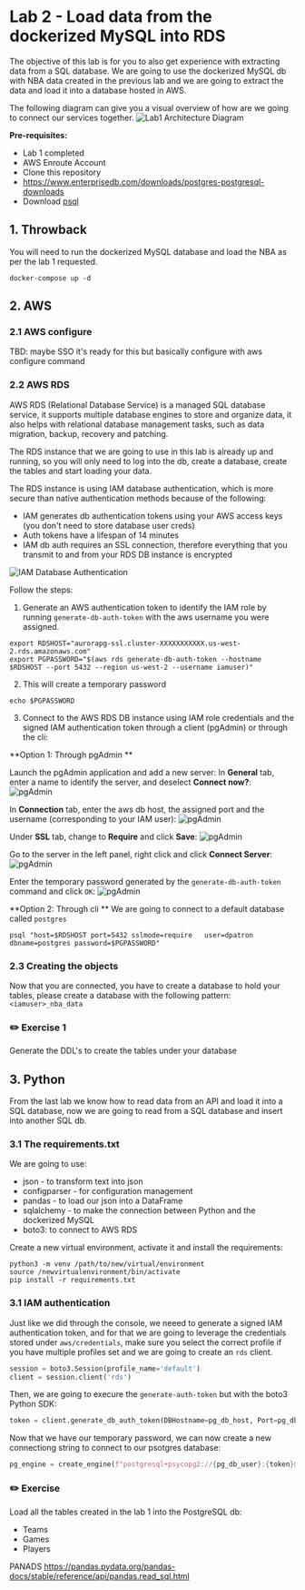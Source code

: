 # Lab 2 - Load data from the dockerized MySQL into RDS 

The objective of this lab is for you to also get experience with extracting data from a SQL database. 
We are going to use the dockerized MySQL db with NBA data created in the previous lab and we are 
going to extract the data and load it into a database hosted in AWS. 

The following diagram can give you a visual overview of how are we going to connect our services together. 
![Lab1 Architecture Diagram](documentation_images/Lab2_MySQL_Load_into_RDS.png)

**Pre-requisites:** 
* Lab 1 completed 
* AWS Enroute Account
* Clone this repository
* https://www.enterprisedb.com/downloads/postgres-postgresql-downloads
* Download [psql](https://www.postgresql.org/download/)

## 1. Throwback 
You will need to run the dockerized MySQL database and load the NBA as per the lab 1 requested. 
```
docker-compose up -d
```

## 2. AWS

### 2.1 AWS configure
 TBD: maybe SSO it's ready for this but basically configure with aws configure command
 
### 2.2 AWS RDS 
AWS RDS (Relational Database Service) is a managed SQL database service, it supports multiple database engines to store and
organize data, it also helps with relational database management tasks, such as data migration, backup, recovery and patching.

The RDS instance that we are going to use in this lab is already up and running, so you will only need to log into the db, 
create a database, create the tables and start loading your data. 


The RDS instance is using IAM database authentication, which is more secure than native authentication methods because of the following:
* IAM generates db authentication tokens using your AWS access keys (you don't need to store database user creds)
* Auth tokens have a lifespan of 14 minutes
* IAM db auth requires an SSL connection, therefore everything that you transmit to and from your RDS DB instance is encrypted 

![IAM Database Authentication](documentation_images/IAM_dabaseAuth.png)

Follow the steps: 
1. Generate an AWS authentication token to identify the IAM role by running `generate-db-auth-token` with the aws username you were assigned.
```shell script
export RDSHOST="aurorapg-ssl.cluster-XXXXXXXXXXX.us-west-2.rds.amazonaws.com"
export PGPASSWORD="$(aws rds generate-db-auth-token --hostname $RDSHOST --port 5432 --region us-west-2 --username iamuser)"
```
2. This will create a temporary password
```shell script
echo $PGPASSWORD
```

3. Connect to the AWS RDS DB instance using IAM role credentials and the signed IAM authentication token through a client (pgAdmin) or through the cli: 

**Option 1: Through pgAdmin ** 

Launch the pgAdmin application and add a new server: 
In **General** tab, enter a name to identify the server, and deselect **Connect now?**:
![pgAdmin](documentation_images/pgAdmin_connect1.png)

In **Connection** tab, enter the aws db host, the assigned port and the username (corresponding to your IAM user):
![pgAdmin](documentation_images/pgAdmin_connect2.png)

Under **SSL** tab, change to **Require** and click **Save**:
![pgAdmin](documentation_images/pgAdmin_connect3.png)

Go to the server in the left panel, right click and click **Connect Server**:
![pgAdmin](documentation_images/pgAdmin_connect4.png)

Enter the temporary password generated by the `generate-db-auth-token` command and click `OK`: 
![pgAdmin](documentation_images/pgAdmin_connect5.png)

**Option 2: Through cli ** 
We are going to connect to a default database called `postgres`
```
psql "host=$RDSHOST port=5432 sslmode=require   user=dpatron dbname=postgres password=$PGPASSWORD"
```

### 2.3 Creating the objects

Now that you are connected, you have to create a database to hold your tables, please create a database with the following 
pattern: `<iamuser>_nba_data`

### ✏️  Exercise 1 
Generate the DDL's to create the tables under your database

## 3. Python
From the last lab we know how to read data from an API and load it into a SQL database, now we are going to read from a SQL database
and insert into another SQL db. 

### 3.1 The requirements.txt
We are going to use: 
* json - to transform text into json
* configparser - for configuration management
* pandas - to load our json into a DataFrame 
* sqlalchemy - to make the connection between Python and the dockerized MySQL
* boto3: to connect to AWS RDS 

Create a new virtual environment, activate it and install the requirements: 
```shell script
python3 -m venv /path/to/new/virtual/environment
source /newvirtualenvironment/bin/activate
pip install -r requirements.txt
```

### 3.1 IAM authentication
Just like we did through the console, we neeed to generate a signed IAM authentication token, and for
that we are going to leverage the credentials stored under  `aws/credentials`, make sure you select the 
correct profile if you have multiple profiles set and we are going to create an `rds` client. 

```python
session = boto3.Session(profile_name='default')
client = session.client('rds')
```

Then, we are going to execure the `generate-auth-token` but with the boto3 Python SDK:
 ```python
token = client.generate_db_auth_token(DBHostname=pg_db_host, Port=pg_db_port, DBUsername=pg_db_user, Region=pg_db_region)
```

Now that we have our temporary password, we can now create a new connectiong string to connect to our psotgres database: 
    
````python
pg_engine = create_engine(f"postgresql+psycopg2://{pg_db_user}:{token}@{pg_db_host}:{pg_db_port}/{pg_db_name}")

````    

### ✏️  Exercise
Load all the tables created in the lab 1 into the PostgreSQL db: 
* Teams
* Games
* Players 




PANADS https://pandas.pydata.org/pandas-docs/stable/reference/api/pandas.read_sql.html